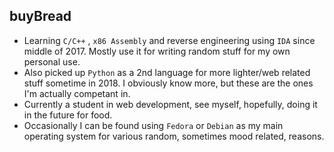 ## buyBread  
* Learning `C/C++` , `x86 Assembly` and reverse engineering using `IDA` since middle of 2017. Mostly use it for writing random stuff for my own personal use.
* Also picked up `Python` as a 2nd language for more lighter/web related stuff sometime in 2018. I obviously know more, but these are the ones I'm actually competant in.  
* Currently a student in web development, see myself, hopefully, doing it in the future for food.  
* Occasionally I can be found using `Fedora` or `Debian` as my main operating system for various random, sometimes mood related, reasons.
